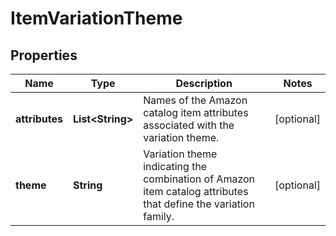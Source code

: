 
# ItemVariationTheme

## Properties
Name | Type | Description | Notes
------------ | ------------- | ------------- | -------------
**attributes** | **List&lt;String&gt;** | Names of the Amazon catalog item attributes associated with the variation theme. |  [optional]
**theme** | **String** | Variation theme indicating the combination of Amazon item catalog attributes that define the variation family. |  [optional]



